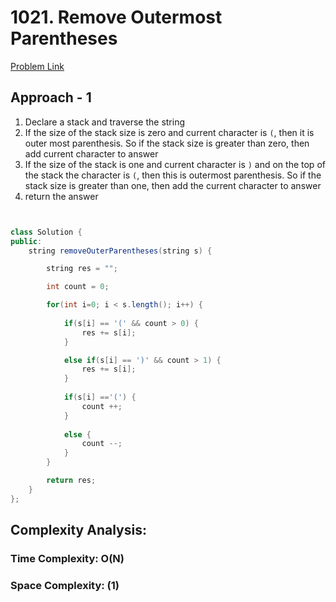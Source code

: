 # 1021. Remove Outermost Parentheses

[Problem Link](https://leetcode.com/problems/remove-outermost-parentheses/)

## Approach - 1

1. Declare a stack and traverse the string
2. If the size of the stack size is zero and current character is `(`, then it is outer most parenthesis. So if the stack size is greater than zero, then add current character to answer
3. If the size of the stack is one and current character is `)` and on the top of the stack the character is `(`, then this is outermost parenthesis. So if the stack size is greater than one, then add the current character to answer
4. return the answer

```Java


class Solution {
public:
    string removeOuterParentheses(string s) {

        string res = "";

        int count = 0;

        for(int i=0; i < s.length(); i++) {
            
            if(s[i] == '(' && count > 0) {
                res += s[i];
            }

            else if(s[i] == ')' && count > 1) {
                res += s[i];
            }
            
            if(s[i] =='(') {
                count ++;
            }
            
            else {
                count --;
            }
        }

        return res;
    }
};


```

## Complexity Analysis:

### Time Complexity: O(N)

### Space Complexity: (1)
